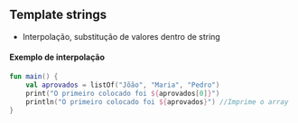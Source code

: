 
## Template strings

- Interpolação, substitução de valores dentro de string

#### Exemplo de interpolação

```kotlin
fun main() {
    val aprovados = listOf("Jõão", "Maria", "Pedro")
    print("O primeiro colocado foi ${aprovados[0]}")
    println("O primeiro colocado foi ${aprovados}") //Imprime o array
}
```